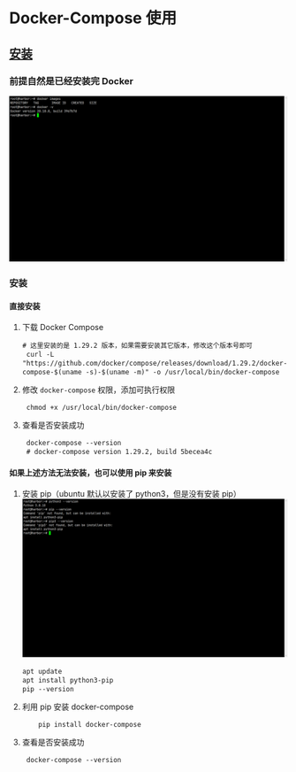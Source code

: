 # Docker-Compose 使用

## [安装](https://docs.docker.com/compose/install/)

### 前提自然是已经安装完 Docker

![img](./assets/2021-09-21_125722.png)

### 安装

#### 直接安装

1. 下载 Docker Compose

   ```shell
   # 这里安装的是 1.29.2 版本，如果需要安装其它版本，修改这个版本号即可
    curl -L "https://github.com/docker/compose/releases/download/1.29.2/docker-compose-$(uname -s)-$(uname -m)" -o /usr/local/bin/docker-compose
   ```

2. 修改 `docker-compose` 权限，添加可执行权限

   ```shell
    chmod +x /usr/local/bin/docker-compose
   ```

3. 查看是否安装成功
   ```shell
    docker-compose --version
    # docker-compose version 1.29.2, build 5becea4c
   ```

#### 如果上述方法无法安装，也可以使用 pip 来安装

1. 安装 pip（ubuntu 默认以安装了 python3，但是没有安装 pip）
   ![img](./assets/2021-09-21_131634.png)

   ```shell
   apt update
   apt install python3-pip
   pip --version
   ```

2. 利用 pip 安装 docker-compose
   ```shell
       pip install docker-compose
   ```
3. 查看是否安装成功
   ```shell
    docker-compose --version
   ```
